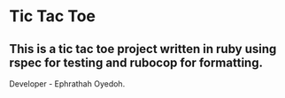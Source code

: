 # Tic Tac Toe

## This is a tic tac toe project written in ruby using rspec for testing and rubocop for formatting.

Developer - Ephrathah Oyedoh.
